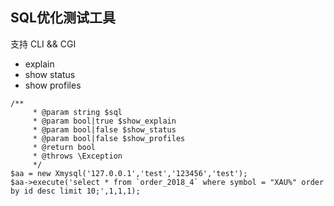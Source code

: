 ## SQL优化测试工具


支持 CLI && CGI

-  explain
-  show status
-  show profiles


```
/**
     * @param string $sql
     * @param bool|true $show_explain
     * @param bool|false $show_status
     * @param bool|false $show_profiles
     * @return bool
     * @throws \Exception
     */
$aa = new Xmysql('127.0.0.1','test','123456','test');
$aa->execute('select * from `order_2018_4` where symbol = "XAU%" order by id desc limit 10;',1,1,1);

```